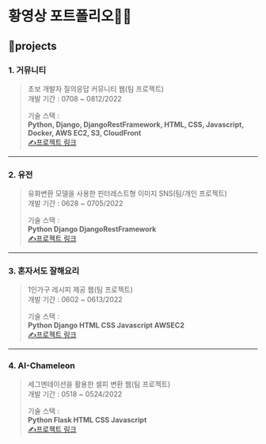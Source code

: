 # 황영상 포트폴리오👨‍💻

## 🚩projects

### 1. 거뮤니티
> 초보 개발자 질의응답 커뮤니티 웹(팀 프로젝트)  
> 개발 기간 : 0708 ~ 0812/2022  
>  
> 기술 스택 :  
> **Python, Django, DjangoRestFramework, HTML, CSS, Javascript, Docker, AWS EC2, S3, CloudFront**  
> [✍프로젝트 링크](https://github.com/migdracios/gomunity_be)
---
### 2. 유전
> 유화변환 모델을 사용한 핀터레스트형 이미지 SNS(팀/개인 프로젝트)  
> 개발 기간 : 0628 ~ 0705/2022  
>  
> 기술 스택 :  
> **Python Django DjangoRestFramework**   
> [✍프로젝트 링크](https://github.com/migdracios/yujeon_be)
---
### 3. 혼자서도 잘해요리
> 1인가구 레시피 제공 웹(팀 프로젝트)  
> 개발 기간 : 0602 ~ 0613/2022  
>    
> 기술 스택 :  
> **Python Django HTML CSS Javascript AWSEC2**  
> [✍프로젝트 링크](https://github.com/migdracios/cook_alone)
---
### 4. AI-Chameleon
> 세그멘테이션을 활용한 셀피 변환 웹(팀 프로젝트)  
> 개발 기간 : 0518 ~ 0524/2022  
>  
> 기술 스택 :  
> **Python Flask HTML CSS Javascript**   
> [✍프로젝트 링크](https://github.com/migdracios/ai_chameleon)


